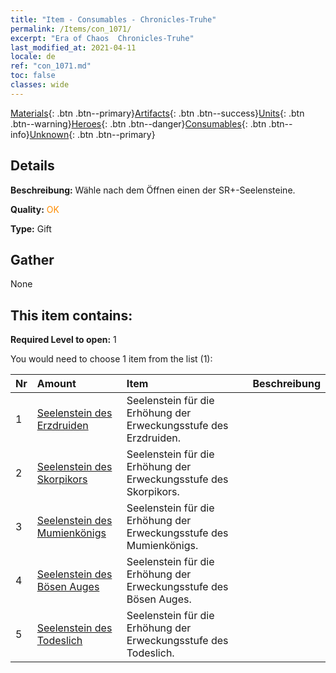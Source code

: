 ```yaml
---
title: "Item - Consumables - Chronicles-Truhe"
permalink: /Items/con_1071/
excerpt: "Era of Chaos  Chronicles-Truhe"
last_modified_at: 2021-04-11
locale: de
ref: "con_1071.md"
toc: false
classes: wide
---
```

 [Materials](/de/Items/){: .btn .btn--primary}[Artifacts](/de/Items/Artifacts/){: .btn .btn--success}[Units](/de/Items/Units/){: .btn .btn--warning}[Heroes](/de/Items/Heroes/){: .btn .btn--danger}[Consumables](/de/Items/Consumables/){: .btn .btn--info}[Unknown](/de/Items/Unknown/){: .btn .btn--primary}

## Details
 **Beschreibung:** Wähle nach dem Öffnen einen der SR+-Seelensteine.

 **Quality:** <span style="color: #FF8C00">OK</span>

 **Type:** Gift

## Gather

  None

## This item contains:

 **Required Level to open:** 1

 You would need to choose 1 item from the list (1):

  | Nr | Amount |     Item    | Beschreibung |
  |:---|:-------|:------------|:-----------:|
  | 1 | [Seelenstein des Erzdruiden](/de/Items/unt_296/) | Seelenstein für die Erhöhung der Erweckungsstufe des Erzdruiden. | 
  | 2 | [Seelenstein des Skorpikors](/de/Items/unt_333/) | Seelenstein für die Erhöhung der Erweckungsstufe des Skorpikors. | 
  | 3 | [Seelenstein des Mumienkönigs](/de/Items/unt_304/) | Seelenstein für die Erhöhung der Erweckungsstufe des Mumienkönigs. | 
  | 4 | [Seelenstein des Bösen Auges](/de/Items/unt_330/) | Seelenstein für die Erhöhung der Erweckungsstufe des Bösen Auges. | 
  | 5 | [Seelenstein des Todeslich](/de/Items/unt_301/) | Seelenstein für die Erhöhung der Erweckungsstufe des Todeslich. | 
